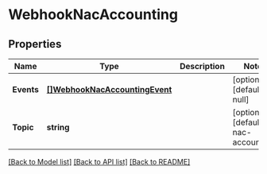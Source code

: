 # WebhookNacAccounting

## Properties
Name | Type | Description | Notes
------------ | ------------- | ------------- | -------------
**Events** | [**[]WebhookNacAccountingEvent**](webhook_nac_accounting_event.md) |  | [optional] [default to null]
**Topic** | **string** |  | [optional] [default to nac-accounting]

[[Back to Model list]](../README.md#documentation-for-models) [[Back to API list]](../README.md#documentation-for-api-endpoints) [[Back to README]](../README.md)

